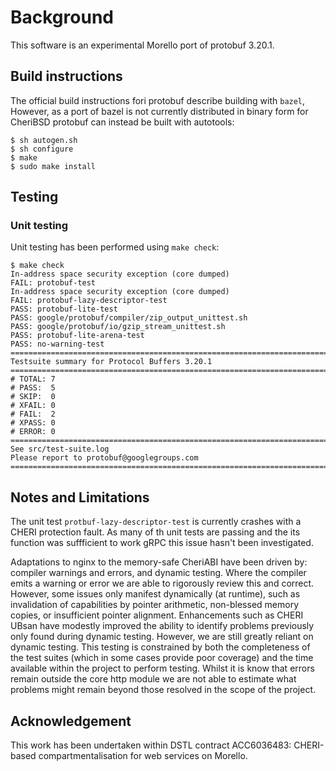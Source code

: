 # Background

This software is an experimental Morello port of protobuf 3.20.1.

## Build instructions

The official build instructions fori protobuf describe building with
`bazel`, However, as a port of bazel is not currently distributed in binary
form for CheriBSD protobuf can instead be built with autotools:

```
$ sh autogen.sh
$ sh configure
$ make
$ sudo make install
```

## Testing

### Unit testing

Unit testing has been performed using `make check`:

```
$ make check 
In-address space security exception (core dumped)
FAIL: protobuf-test
In-address space security exception (core dumped)
FAIL: protobuf-lazy-descriptor-test
PASS: protobuf-lite-test
PASS: google/protobuf/compiler/zip_output_unittest.sh
PASS: google/protobuf/io/gzip_stream_unittest.sh
PASS: protobuf-lite-arena-test
PASS: no-warning-test
============================================================================
Testsuite summary for Protocol Buffers 3.20.1
============================================================================
# TOTAL: 7
# PASS:  5
# SKIP:  0
# XFAIL: 0
# FAIL:  2
# XPASS: 0
# ERROR: 0
============================================================================
See src/test-suite.log
Please report to protobuf@googlegroups.com
============================================================================
```

## Notes and Limitations

The unit test `protbuf-lazy-descriptor-test` is currently crashes with a
CHERI protection fault. As many of th unit tests are passing and the its function
was suffficient to work gRPC this issue hasn't been investigated.

Adaptations to nginx to the memory-safe CheriABI have been driven by:
compiler warnings and errors, and dynamic testing. Where the compiler
emits a warning or error we are able to rigorously review this and
correct. However, some issues only manifest dynamically (at runtime),
such as invalidation of capabilities by pointer arithmetic,
non-blessed memory copies, or insufficient pointer alignment.
Enhancements such as CHERI UBsan have modestly improved the ability to
identify problems previously only found during dynamic testing. However,
 we are still greatly reliant on dynamic testing. This testing is
constrained by both the completeness of the test suites (which in some
cases provide poor coverage) and the time available within the project
to perform testing. Whilst it is know that errors remain outside the
core http module we are not able to estimate what problems might
remain beyond those resolved in the scope of the project.

## Acknowledgement

This work has been undertaken within DSTL contract
ACC6036483: CHERI-based compartmentalisation for web services on Morello.
